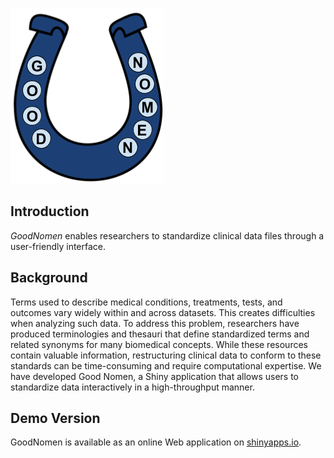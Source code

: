 ![GoodNomen logo](www/Logo.png)

## Introduction

*GoodNomen* enables researchers to standardize clinical data files through a user-friendly interface.

## Background
Terms used to describe medical conditions, treatments, tests, and outcomes vary widely within and across datasets. This creates difficulties when analyzing such data. To address this problem, researchers have produced terminologies and thesauri that define standardized terms and related synonyms for many biomedical concepts. While these resources contain valuable information, restructuring clinical data to conform to these standards can be time-consuming and require computational expertise. We have developed Good Nomen, a Shiny application that allows users to standardize data interactively in a high-throughput manner.

## Demo Version
GoodNomen is available as an online Web application on [shinyapps.io](https://parkerac.shinyapps.io/shiny_app/).
